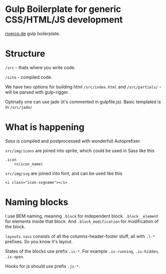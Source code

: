Gulp Boilerplate for generic CSS/HTML/JS development
=============
<a href="http://riverco.de" target="_blank">riverco.de</a> gulp boilerplate.

Structure
=============
`/src` - thats where you write code.

`/site` - compiled code.

We have two options for building html
`/src/index.html` and `/src/partials/` - will be parsed with gulp-rigger.

Optinally one can use jade (it's commented in gulpfile.js). Basic templated is in `/src/jade/`

What is happening
=============
_Sass_ is compiled and postprocessed with wonderfull Autoprefixer.

`src/img/icons` are joined into sprite, which could be used in Sass like this
```
.icon
    +s(icon_name)
```

`src/img/svg` are joined into font, and can be used like this
```
<i class="icon-svgname"></i>
```

Naming blocks
=============
I use BEM naming, meaning `.block` for independent block. `.block__element` for elements inside that block. And `.block_modification` for modification of the block.

`layouts.sass` consists of all the columns-header-footer stuff, all with `.l-*` prefixes. So you know it's layout.

States of the blocks use prefix `.is-*`. For example `.is-running`, `.is-hidden`, `.is-open`.

Hooks for js should use prefix `.js-*`.